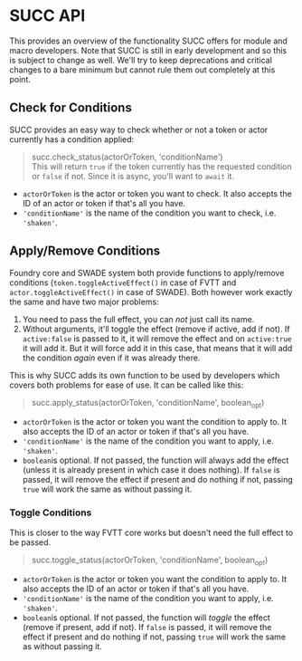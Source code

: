 # SUCC API
This provides an overview of the functionality SUCC offers for module and macro developers. Note that SUCC is still in early development and so this is subject to change as well. We'll try to keep deprecations and critical changes to a bare minimum but cannot rule them out completely at this point.

## Check for Conditions
SUCC provides an easy way to check whether or not a token or actor currently has a condition applied:
> succ.check_status(actorOrToken, 'conditionName')  
This will return `true` if the token currently has the requested condition or `false` if not. Since it is async, you'll want to `await` it.
- `actorOrToken` is the actor or token you want to check. It also accepts the ID of an actor or token if that's all you have.
- `'conditionName'` is the name of the condition you want to check, i.e. `'shaken'`.

## Apply/Remove Conditions
Foundry core and SWADE system both provide functions to apply/remove conditions (`token.toggleActiveEffect()` in case of FVTT and `actor.toggleActiveEffect()` in case of SWADE). Both however work exactly the same and have two major problems:
1. You need to pass the full effect, you can *not* just call its name.
2. Without arguments, it'll toggle the effect (remove if active, add if not). If `active:false` is passed to it, it will remove the effect and on `active:true` it will add it. But it will force add it in this case, that means that it will add the condition *again* even if it was already there.

This is why SUCC adds its own function to be used by developers which covers both problems for ease of use. It can be called like this:
> succ.apply_status(actorOrToken, 'conditionName', boolean<sub>opt</sub>)
- `actorOrToken` is the actor or token you want the condition to apply to. It also accepts the ID of an actor or token if that's all you have.
- `'conditionName'` is the name of the condition you want to apply, i.e. `'shaken'`.
- `boolean`is optional. If not passed, the function will always add the effect (unless it is already present in which case it does nothing). If `false` is passed, it will remove the effect if present and do nothing if not, passing `true` will work the same as without passing it.

### Toggle Conditions
This is closer to the way FVTT core works but doesn't need the full effect to be passed.
> succ.toggle_status(actorOrToken, 'conditionName', boolean<sub>opt</sub>)
- `actorOrToken` is the actor or token you want the condition to apply to. It also accepts the ID of an actor or token if that's all you have.
- `'conditionName'` is the name of the condition you want to apply, i.e. `'shaken'`.
- `boolean`is optional. If not passed, the function will *toggle* the effect (remove if present, add if not). If `false` is passed, it will remove the effect if present and do nothing if not, passing `true` will work the same as without passing it.
